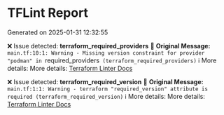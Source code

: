 # TFLint Report
Generated on 2025-01-31 12:32:55

❌ Issue detected: **terraform_required_providers**
📝 **Original Message:** `main.tf:10:1: Warning - Missing version constraint for provider "podman" in `required_providers` (terraform_required_providers)`
ℹ️ More details: More details: [Terraform Linter Docs](https://github.com/terraform-linters/tflint-ruleset-terraform/blob/main/docs/rules/terraform_required_providers.md)

❌ Issue detected: **terraform_required_version**
📝 **Original Message:** `main.tf:1:1: Warning - terraform "required_version" attribute is required (terraform_required_version)`
ℹ️ More details: More details: [Terraform Linter Docs](https://github.com/terraform-linters/tflint-ruleset-terraform/blob/main/docs/rules/terraform_required_version.md)
